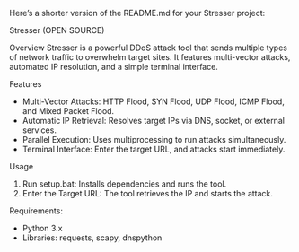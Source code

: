 
Here’s a shorter version of the README.md for your Stresser project:

Stresser (OPEN SOURCE)

Overview
Stresser is a powerful DDoS attack tool that sends multiple types of network traffic to overwhelm target sites. It features multi-vector attacks, automated IP resolution, and a simple terminal interface.

Features
- Multi-Vector Attacks: HTTP Flood, SYN Flood, UDP Flood, ICMP Flood, and Mixed Packet Flood.
- Automatic IP Retrieval: Resolves target IPs via DNS, socket, or external services.
- Parallel Execution: Uses multiprocessing to run attacks simultaneously.
- Terminal Interface: Enter the target URL, and attacks start immediately.

Usage
1. Run setup.bat: Installs dependencies and runs the tool.
2. Enter the Target URL: The tool retrieves the IP and starts the attack.

Requirements:
- Python 3.x
- Libraries: requests, scapy, dnspython
